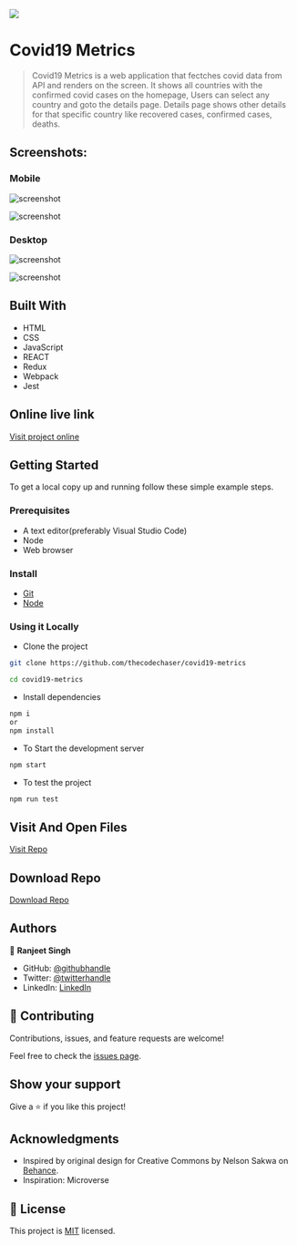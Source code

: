 ![](https://img.shields.io/badge/thecodechaser-blueviolet)

# Covid19 Metrics

> Covid19 Metrics is a web application that fectches covid data from API and renders on the screen. It shows all countries with the confirmed covid cases on the homepage, Users can select any country and goto the details page. Details page shows other details for that specific country like recovered cases, confirmed cases, deaths.

## Screenshots:

### Mobile

![screenshot](./src/asset/Screenshot1.png)

![screenshot](./src/asset/Screenshot2.png)

### Desktop

![screenshot](./src/asset/Screenshot3.png)

![screenshot](./src/asset/Screenshot4.png)

## Built With

- HTML
- CSS
- JavaScript
- REACT
- Redux
- Webpack
- Jest

## Online live link

[Visit project online](https://covid19-metrics-thecodechaser.netlify.app)

## Getting Started

To get a local copy up and running follow these simple example steps.

### Prerequisites
- A text editor(preferably Visual Studio Code)
- Node
- Web browser

### Install
- [Git](https://git-scm.com/downloads)
- [Node](https://nodejs.org/en/download/)

### Using it Locally

- Clone the project

```bash 
git clone https://github.com/thecodechaser/covid19-metrics

cd covid19-metrics
```

- Install dependencies

```bash
npm i 
or
npm install
```
- To Start the development server
```bash
npm start
```

- To test the project
```bash
npm run test
```


## Visit And Open Files

[Visit Repo](https://github.com/thecodechaser/covid19-metrics)

## Download Repo

[Download Repo](https://github.com/thecodechaser/covid19-metrics/archive/refs/heads/main.zip)

## Authors

👤 **Ranjeet Singh**

- GitHub: [@githubhandle](https://github.com/thecodechaser)
- Twitter: [@twitterhandle](https://twitter.com/thecodechaser)
- LinkedIn: [LinkedIn](https://linkedin.com/in/thecodechaser)


## 🤝 Contributing

Contributions, issues, and feature requests are welcome!

Feel free to check the [issues page](https://github.com/thecodechaser/covid19-metrics/issues).

## Show your support

Give a ⭐️ if you like this project!

## Acknowledgments

- Inspired by original design for Creative Commons by Nelson Sakwa on [Behance](https://www.behance.net/sakwadesignstudio).
- Inspiration: Microverse

## 📝 License

This project is [MIT](./MIT.md) licensed.
